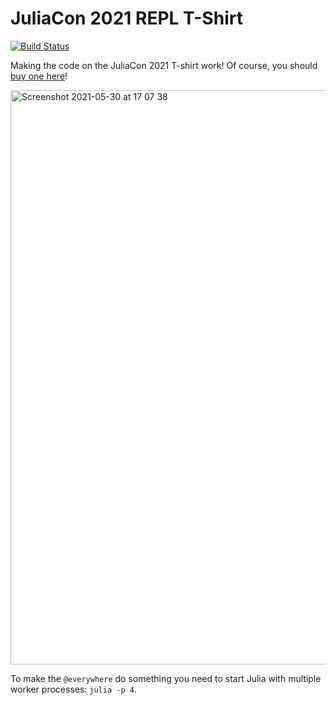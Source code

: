 # JuliaCon 2021 REPL T-Shirt

[![Build Status](https://github.com/crstnbr/JuliaCon.jl/workflows/CI/badge.svg)](https://github.com/crstnbr/JuliaCon.jl/actions)

Making the code on the JuliaCon 2021 T-shirt work! Of course, you should [buy one here](https://www.bonfire.com/juliacon-repl/)!

<img width="919" alt="Screenshot 2021-05-30 at 17 07 38" src="https://user-images.githubusercontent.com/187980/120109394-8ca0b000-c169-11eb-8617-e55bb0a44cee.png">

To make the `@everywhere` do something you need to start Julia with multiple worker processes: `julia -p 4`.
